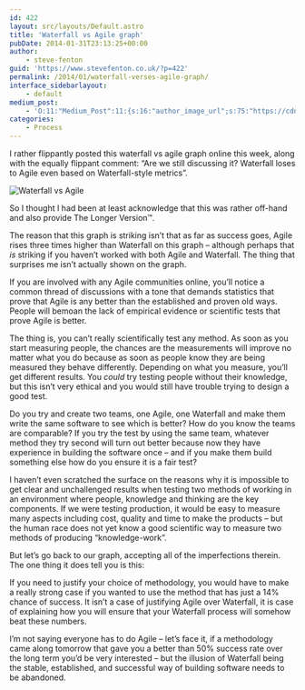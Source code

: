 ```yaml
---
id: 422
layout: src/layouts/Default.astro
title: 'Waterfall vs Agile graph'
pubDate: 2014-01-31T23:13:25+00:00
author:
    - steve-fenton
guid: 'https://www.stevefenton.co.uk/?p=422'
permalink: /2014/01/waterfall-verses-agile-graph/
interface_sidebarlayout:
    - default
medium_post:
    - 'O:11:"Medium_Post":11:{s:16:"author_image_url";s:75:"https://cdn-images-1.medium.com/fit/c/400/400/1*eXkhfEuF41g5W_xnc_ydLA.jpeg";s:10:"author_url";s:38:"https://medium.com/@steve.fenton.co.uk";s:11:"byline_name";N;s:12:"byline_email";N;s:10:"cross_link";s:3:"yes";s:2:"id";s:12:"77a95fd56a51";s:21:"follower_notification";s:3:"yes";s:7:"license";s:19:"all-rights-reserved";s:14:"publication_id";s:2:"-1";s:6:"status";s:5:"draft";s:3:"url";s:51:"https://medium.com/@steve.fenton.co.uk/77a95fd56a51";}'
categories:
    - Process
---
```


I rather flippantly posted this waterfall vs agile graph online this week, along with the equally flippant comment: “Are we still discussing it? Waterfall loses to Agile even based on Waterfall-style metrics”.

![Waterfall vs Agile](https://www.stevefenton.co.uk/wp-content/uploads/2015/07/waterfall-vs-agile.jpg)

So I thought I had been at least acknowledge that this was rather off-hand and also provide The Longer Version™.

The reason that this graph is striking isn’t that as far as success goes, Agile rises three times higher than Waterfall on this graph – although perhaps that *is* striking if you haven’t worked with both Agile and Waterfall. The thing that surprises me isn’t actually shown on the graph.

If you are involved with any Agile communities online, you’ll notice a common thread of discussions with a tone that demands statistics that prove that Agile is any better than the established and proven old ways. People will bemoan the lack of empirical evidence or scientific tests that prove Agile is better.

The thing is, you can’t really scientifically test any method. As soon as you start measuring people, the chances are the measurements will improve no matter what you do because as soon as people know they are being measured they behave differently. Depending on what you measure, you’ll get different results. You *could* try testing people without their knowledge, but this isn’t very ethical and you would still have trouble trying to design a good test.

Do you try and create two teams, one Agile, one Waterfall and make them write the same software to see which is better? How do you know the teams are comparable? If you try the test by using the same team, whatever method they try second will turn out better because now they have experience in building the software once – and if you make them build something else how do you ensure it is a fair test?

I haven’t even scratched the surface on the reasons why it is impossible to get clear and unchallenged results when testing two methods of working in an environment where people, knowledge and thinking are the key components. If we were testing production, it would be easy to measure many aspects including cost, quality and time to make the products – but the human race does not yet know a good scientific way to measure two methods of producing “knowledge-work”.

But let’s go back to our graph, accepting all of the imperfections therein. The one thing it does tell you is this:

If you need to justify your choice of methodology, you would have to make a really strong case if you wanted to use the method that has just a 14% chance of success. It isn’t a case of justifying Agile over Waterfall, it is case of explaining how you will ensure that your Waterfall process will somehow beat these numbers.

I’m not saying everyone has to do Agile – let’s face it, if a methodology came along tomorrow that gave you a better than 50% success rate over the long term you’d be very interested – but the illusion of Waterfall being the stable, established, and successful way of building software needs to be abandoned.